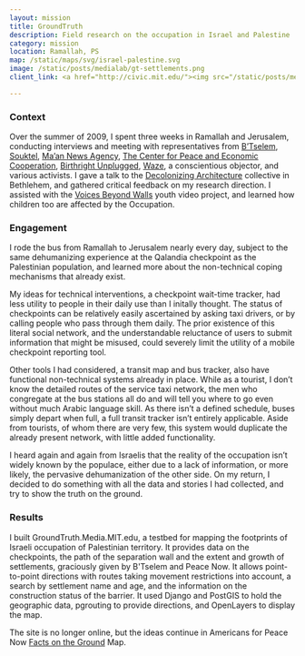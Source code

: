 ```yaml
---
layout: mission
title: GroundTruth
description: Field research on the occupation in Israel and Palestine
category: mission
location: Ramallah, PS
map: /static/maps/svg/israel-palestine.svg
image: /static/posts/medialab/gt-settlements.png
client_link: <a href="http://civic.mit.edu/"><img src="/static/posts/medialab/civic-logo-bg.png" alt="MIT Center for Civic Media"></a>

---
```


### Context ###

Over the summer of 2009, I spent three weeks in Ramallah and Jerusalem, conducting interviews and meeting with representatives from [B’Tselem](http://www.btselem.org/English/), [Souktel](http://www.souktel.org/), [Ma’an News Agency](http://www.maannews.net/eng/Default.aspx), [The Center for Peace and Economic Cooperation](http://www.centerpeace.org/), [Birthright Unplugged](http://www.birthrightunplugged.org/), [Waze](http://www.waze.co.il/), a conscientious objector, and various activists. I gave a talk to the [Decolonizing Architecture](http://www.decolonizing.ps/) collective in Bethlehem, and gathered critical feedback on my research direction. I assisted with the [Voices Beyond Walls](http://www.voicesbeyondwalls.org/) youth video project, and learned how children too are affected by the Occupation.

### Engagement ###

I rode the bus from Ramallah to Jerusalem nearly every day, subject to the same dehumanizing experience at the Qalandia checkpoint as the Palestinian population, and learned more about the non-technical coping mechanisms that already exist. 

My ideas for technical interventions, a checkpoint wait-time tracker, had less utility to people in their daily use than I initally thought. The status of checkpoints can be relatively easily ascertained by asking taxi drivers, or by calling people who pass through them daily. The prior existence of this literal social network, and the understandable reluctance of users to submit information that might be misused, could severely limit the utility of a mobile checkpoint reporting tool.

Other tools I had considered, a transit map and bus tracker, also have functional non-technical systems already in place. While as a tourist, I don’t know the detailed routes of the service taxi network, the men who congregate at the bus stations all do and will tell you where to go even without much Arabic language skill. As there isn’t a defined schedule, buses simply depart when full, a full transit tracker isn’t entirely applicable. Aside from tourists, of whom there are very few, this system would duplicate the already present network, with little added functionality.

I heard again and again from Israelis that the reality of the occupation isn’t widely known by the populace, either due to a lack of information, or more likely, the pervasive dehumanization of the other side. On my return, I decided to do something with all the data and stories I had collected, and try to show the truth on the ground.

### Results ###

I built GroundTruth.Media.MIT.edu, a testbed for mapping the footprints of Israeli occupation of Palestinian territory. It provides data on the checkpoints, the path of the separation wall and the extent and growth of settlements, graciously given by B'Tselem and Peace Now. It allows point-to-point directions with routes taking movement restrictions into account, a search by settlement name and age, and the information on the construction status of the barrier. It used Django and PostGIS to hold the geographic data, pgrouting to provide directions, and OpenLayers to display the map.

The site is no longer online, but the ideas continue in Americans for Peace Now [Facts on the Ground](http://archive.peacenow.org/map.php) Map.